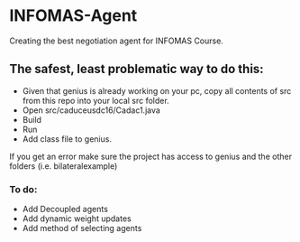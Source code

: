 # INFOMAS-Agent
Creating the best negotiation agent for INFOMAS Course.

## The safest, least problematic way to do this:
- Given that genius is already working on your pc, copy all contents of src from this repo into your local src folder. 
- Open src/caduceusdc16/Cadac1.java
- Build
- Run
- Add class file to genius.

If you get an error make sure the project has access to genius and the other folders (i.e. bilateralexample)

### To do:
- Add Decoupled agents
- Add dynamic weight updates
- Add method of selecting agents
